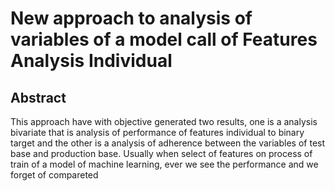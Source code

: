 # New approach to analysis of variables of a model call of Features Analysis Individual

## Abstract
This approach have with objective generated two results, one is a analysis bivariate that is analysis of performance of features individual to binary target and the other is a analysis of adherence between the variables of test base and production base.
Usually when select of features on process of train of a model of machine learning, ever we see the performance and we forget of compareted 

